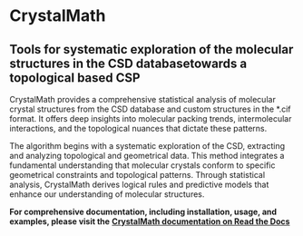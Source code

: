 # CrystalMath 

## Tools for systematic exploration of the molecular structures in the CSD databasetowards a topological based CSP

CrystalMath provides a comprehensive statistical analysis of molecular crystal structures from the CSD database and custom structures in the *.cif format. It offers deep insights into molecular packing trends, intermolecular interactions, and the topological nuances that dictate these patterns.

The algorithm begins with a systematic exploration of the CSD, extracting and analyzing topological and geometrical data. This method integrates a fundamental understanding that molecular crystals conform to specific geometrical constraints and topological patterns. Through statistical analysis, CrystalMath derives logical rules and predictive models that enhance our understanding of molecular structures.

**For comprehensive documentation, including installation, usage, and examples, please visit the** [**CrystalMath documentation on Read the Docs**](https://crystal-math.readthedocs.io/en/latest/index.html)


